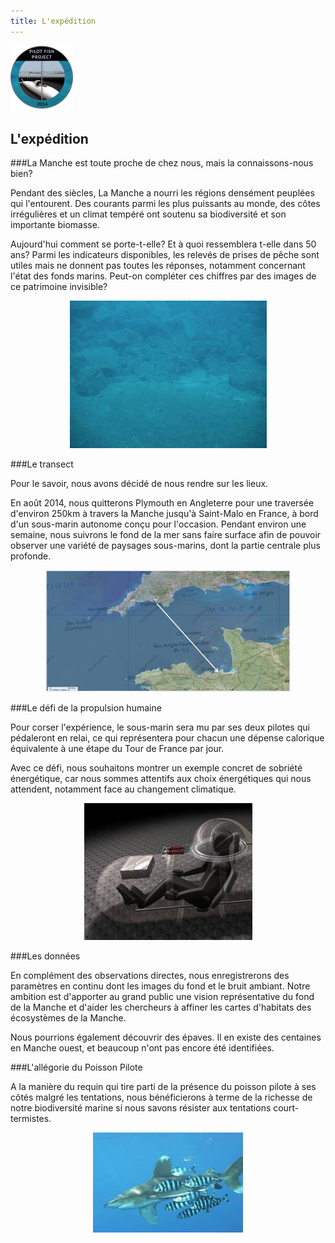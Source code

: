 ```yaml
---
title: L'expédition
---
```


<div class="row">
<div class="span1.5">

<img
 style="border: 0px solid ; width: 100px; height: 105px;"
 alt="logo" src="img/LogoENL.gif">

</div>

<div class="span10.5">

## L\'expédition

</div>
</div>

###La Manche est toute proche de chez nous, mais la connaissons-nous bien?

Pendant des siècles, La Manche a nourri les régions densément peuplées qui l\'entourent. 
Des courants parmi les plus puissants au monde, des côtes irrégulières et un climat tempéré 
ont soutenu sa biodiversité et son importante biomasse. 

Aujourd\'hui comment se porte-t-elle? Et à quoi ressemblera t-elle dans 50 ans?
Parmi les indicateurs disponibles, les relevés de prises de pêche sont utiles 
mais ne donnent pas toutes les réponses, notamment concernant l\'état des fonds marins. 
Peut-on compléter ces chiffres par des images de ce patrimoine invisible?

<div style="text-align: center;">

![](img/seabed.jpg)

</div>
 
###Le transect

Pour le savoir, nous avons décidé de nous rendre sur les lieux.

En août 2014, nous quitterons Plymouth en Angleterre pour une traversée d\'environ 250km 
à travers la Manche jusqu\'à Saint-Malo en France, à bord d\'un sous-marin autonome conçu pour l\'occasion.
Pendant environ une semaine, nous suivrons le fond de la mer sans faire surface 
afin de pouvoir observer une variété de paysages sous-marins, dont la partie centrale plus profonde.

<div style="text-align: center;">

![](img/mapS.jpg)

</div>

###Le défi de la propulsion humaine

Pour corser l\'expérience, le sous-marin sera mu par ses deux pilotes qui pédaleront en relai, 
ce qui représentera pour chacun une dépense calorique équivalente à une étape du Tour de France par jour.

Avec ce défi, nous souhaitons montrer un exemple concret de sobriété énergétique, car nous sommes attentifs
aux choix énergétiques qui nous attendent, notamment face au changement climatique.

<div style="text-align: center;">

![](img/pedalageS.jpg)

</div>

###Les données

En complément des observations directes, nous enregistrerons des paramètres en continu dont
les images du fond et le bruit ambiant. Notre ambition est d\'apporter au grand public une vision
représentative du fond de la Manche et d\'aider les chercheurs à affiner les cartes d\'habitats des
écosystèmes de la Manche.

Nous pourrions également découvrir des épaves. Il en existe des centaines en Manche ouest, et
beaucoup n\'ont pas encore été identifiées.

###L\'allégorie du Poisson Pilote

A la manière du requin qui tire parti de la présence du poisson pilote à ses côtés malgré les tentations,
nous bénéficierons à terme de la richesse de notre biodiversité marine si nous savons résister aux
tentations court-termistes.

<div style="text-align: center;">

![](img/pilot-fish.jpg)

</div>
